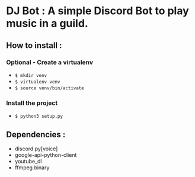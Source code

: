 # DJ Bot : A simple Discord Bot to play music in a guild.

## How to install :

### Optional - Create a virtualenv

* ```$ mkdir venv```
* ```$ virtualenv venv```
* ```$ source venv/bin/activate```

### Install the project

* ```$ python3 setup.py```

## Dependencies :

* discord.py[voice]
* google-api-python-client
* youtube_dl
* ffmpeg binary